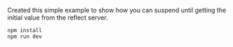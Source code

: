 Created this simple example to show how you can suspend until getting the initial value from the reflect server.

```
npm install
npm run dev
```
